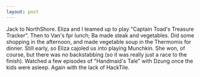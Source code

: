 ```yaml
---
layout: post
---
```


Jack to NorthShore. Eliza and I teamed up to play "Captain Toad's Treasure
Tracker". Then to Van's fpr lunch; Ba made steak and vegetables. Did some
shopping in the afternoon, and made vegetable soup in the Thermomix for dinner.
Still early, so Eliza cajoled us into playing Munchkin. She won, of course, but
there was no backstabbing (so it was really just a race to the finish). Watched
a few episodes of "Handmaid's Tale" with Dzung once the kids were asleep. Again
with the lack of HackTile.
